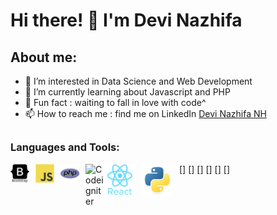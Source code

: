 # Hi there! 👋 I'm Devi Nazhifa

## About me:
- 👀 I’m interested in Data Science and Web Development
- 🌱 I’m currently learning about Javascript and PHP
- 💞️ Fun fact : waiting to fall in love with code^
- 📫 How to reach me : find me on LinkedIn [Devi Nazhifa NH](https://www.linkedin.com/in/devinazhifa/)

##
### Languages and Tools:
[<img align="left" alt="Bootstrap" width="30px" src="https://raw.githubusercontent.com/devicons/devicon/master/icons/bootstrap/bootstrap-plain-wordmark.svg" style="padding-right:10px;" />]
[<img align="left" alt="Javascriprt" width="30px" src="https://raw.githubusercontent.com/devicons/devicon/master/icons/javascript/javascript-original.svg" style="padding-right:10px;" />]
[<img align="left" alt="Php" width="30px" src="https://raw.githubusercontent.com/devicons/devicon/master/icons/php/php-original.svg" style="padding-right:10px;" />]
[<img align="left" alt="Codeigniter" width="30px" src="https://cdn.worldvectorlogo.com/logos/codeigniter.svg" style="padding-right:0px;" />]
[<img align="left" alt="Reactjs" width="50px" src="https://raw.githubusercontent.com/devicons/devicon/master/icons/react/react-original-wordmark.svg" style="padding-right:10px;" />]
[<img align="left" alt="Python" width="50px" src="https://raw.githubusercontent.com/devicons/devicon/master/icons/python/python-original.svg" style="padding-right:10px;" />]

<br />
<br />

